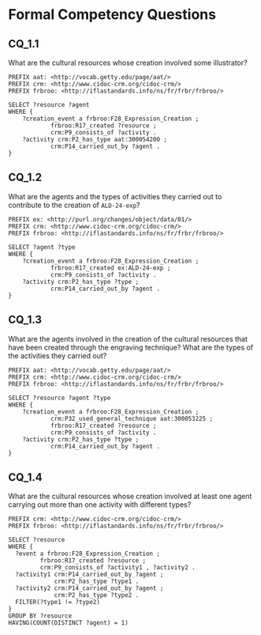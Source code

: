 # Formal Competency Questions
## CQ_1.1
What are the cultural resources whose creation involved some illustrator?

```SPARQL
PREFIX aat: <http://vocab.getty.edu/page/aat/>
PREFIX crm: <http://www.cidoc-crm.org/cidoc-crm/> 
PREFIX frbroo: <http://iflastandards.info/ns/fr/frbr/frbroo/> 

SELECT ?resource ?agent
WHERE {
    ?creation_event a frbroo:F28_Expression_Creation ;
            frbroo:R17_created ?resource ;
            crm:P9_consists_of ?activity .
    ?activity crm:P2_has_type aat:300054200 ;
            crm:P14_carried_out_by ?agent .
}
```

## CQ_1.2
What are the agents and the types of  activities they carried out to contribute to the creation of `ALD-24-exp`?

```SPARQL
PREFIX ex: <http://purl.org/changes/object/data/01/>
PREFIX crm: <http://www.cidoc-crm.org/cidoc-crm/> 
PREFIX frbroo: <http://iflastandards.info/ns/fr/frbr/frbroo/> 

SELECT ?agent ?type
WHERE {
    ?creation_event a frbroo:F28_Expression_Creation ;
            frbroo:R17_created ex:ALD-24-exp ;
            crm:P9_consists_of ?activity .
    ?activity crm:P2_has_type ?type ;
            crm:P14_carried_out_by ?agent .
}
```

## CQ_1.3
What are the agents involved in the creation of the cultural resources that have been created through the engraving technique? What are  the types of the activities they carried out?

```SPARQL
PREFIX aat: <http://vocab.getty.edu/page/aat/>
PREFIX crm: <http://www.cidoc-crm.org/cidoc-crm/> 
PREFIX frbroo: <http://iflastandards.info/ns/fr/frbr/frbroo/>  

SELECT ?resource ?agent ?type
WHERE {
    ?creation_event a frbroo:F28_Expression_Creation ;
            crm:P32_used_general_technique aat:300053225 ;
            frbroo:R17_created ?resource ;
            crm:P9_consists_of ?activity .
    ?activity crm:P2_has_type ?type ;
            crm:P14_carried_out_by ?agent .
}
```

## CQ_1.4
What are the cultural resources whose creation involved at least one agent carrying out more than one activity with different types?

```SPARQL
PREFIX crm: <http://www.cidoc-crm.org/cidoc-crm/> 
PREFIX frbroo: <http://iflastandards.info/ns/fr/frbr/frbroo/>

SELECT ?resource
WHERE {
  ?event a frbroo:F28_Expression_Creation ;
         frbroo:R17_created ?resource ;
         crm:P9_consists_of ?activity1 , ?activity2 .
  ?activity1 crm:P14_carried_out_by ?agent ;
             crm:P2_has_type ?type1 .
  ?activity2 crm:P14_carried_out_by ?agent ;
             crm:P2_has_type ?type2 .
  FILTER(?type1 != ?type2)
}
GROUP BY ?resource
HAVING(COUNT(DISTINCT ?agent) = 1)
```